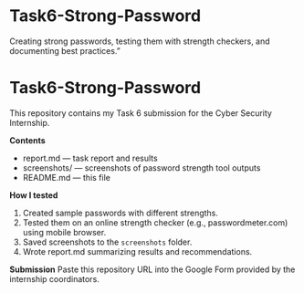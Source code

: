 # Task6-Strong-Password
Creating strong passwords, testing them with strength checkers, and documenting best practices.”
# Task6-Strong-Password

This repository contains my Task 6 submission for the Cyber Security Internship.

**Contents**
- report.md — task report and results
- screenshots/ — screenshots of password strength tool outputs
- README.md — this file

**How I tested**
1. Created sample passwords with different strengths.
2. Tested them on an online strength checker (e.g., passwordmeter.com) using mobile browser.
3. Saved screenshots to the `screenshots` folder.
4. Wrote report.md summarizing results and recommendations.

**Submission**
Paste this repository URL into the Google Form provided by the internship coordinators.
